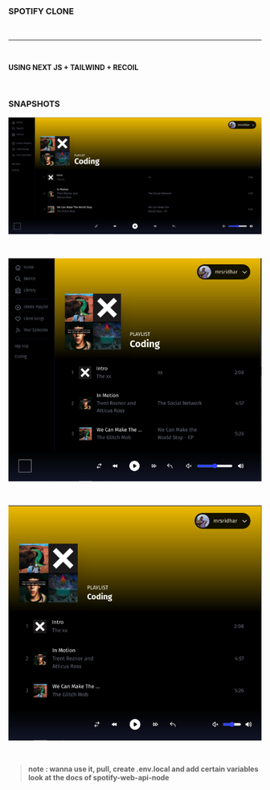 ### **SPOTIFY CLONE**
<br >

****

<br >

**USING NEXT JS + TAILWIND + RECOIL**

<br />


### **SNAPSHOTS**

![images](/screenshots/spotify01.png)

<br />

![images](/screenshots/spotify03.png)

<br />

![images](/screenshots/spotify02.png)

<br />


> **note : wanna use it, pull, create .env.local and add certain variables look at the docs of spotify-web-api-node** 
